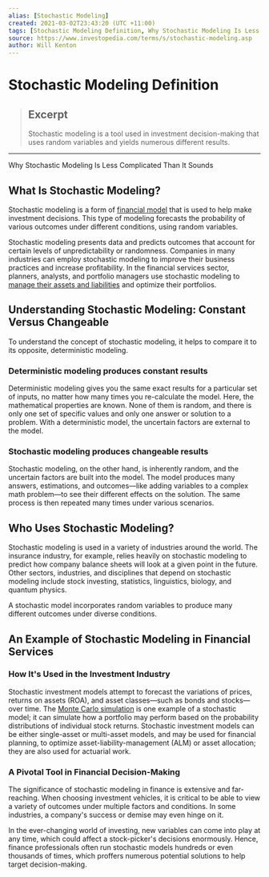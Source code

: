 ```yaml
---
alias: [Stochastic Modeling]
created: 2021-03-02T23:43:20 (UTC +11:00)
tags: [Stochastic Modeling Definition, Why Stochastic Modeling Is Less Complicated Than It Sounds]
source: https://www.investopedia.com/terms/s/stochastic-modeling.asp
author: Will Kenton
---
```


# Stochastic Modeling Definition

> ## Excerpt
> Stochastic modeling is a tool used in investment decision-making that uses random variables and yields numerous different results.

---

Why Stochastic Modeling Is Less Complicated Than It Sounds
## What Is Stochastic Modeling?

Stochastic modeling is a form of [financial model](https://www.investopedia.com/terms/f/financialmodeling.asp) that is used to help make investment decisions. This type of modeling forecasts the probability of various outcomes under different conditions, using random variables.

Stochastic modeling presents data and predicts outcomes that account for certain levels of unpredictability or randomness. Companies in many industries can employ stochastic modeling to improve their business practices and increase profitability. In the financial services sector, planners, analysts, and portfolio managers use stochastic modeling to [manage their assets and liabilities](https://www.investopedia.com/terms/a/asset-liabilitymanagement.asp) and optimize their portfolios.

## Understanding Stochastic Modeling: Constant Versus Changeable

To understand the concept of stochastic modeling, it helps to compare it to its opposite, deterministic modeling.

### Deterministic modeling produces constant results

Deterministic modeling gives you the same exact results for a particular set of inputs, no matter how many times you re-calculate the model. Here, the mathematical properties are known. None of them is random, and there is only one set of specific values and only one answer or solution to a problem. With a deterministic model, the uncertain factors are external to the model.

### Stochastic modeling produces changeable results

Stochastic modeling, on the other hand, is inherently random, and the uncertain factors are built into the model. The model produces many answers, estimations, and outcomes—like adding variables to a complex math problem—to see their different effects on the solution. The same process is then repeated many times under various scenarios.

## Who Uses Stochastic Modeling?

Stochastic modeling is used in a variety of industries around the world. The insurance industry, for example, relies heavily on stochastic modeling to predict how company balance sheets will look at a given point in the future. Other sectors, industries, and disciplines that depend on stochastic modeling include stock investing, statistics, linguistics, biology, and quantum physics.

A stochastic model incorporates random variables to produce many different outcomes under diverse conditions.

## An Example of Stochastic Modeling in Financial Services

### How It's Used in the Investment Industry

Stochastic investment models attempt to forecast the variations of prices, returns on assets (ROA), and asset classes—such as bonds and stocks—over time. The [Monte Carlo simulation](https://www.investopedia.com/terms/m/montecarlosimulation.asp) is one example of a stochastic model; it can simulate how a portfolio may perform based on the probability distributions of individual stock returns. Stochastic investment models can be either single-asset or multi-asset models, and may be used for financial planning, to optimize asset-liability-management (ALM) or asset allocation; they are also used for actuarial work.

### A Pivotal Tool in Financial Decision-Making

The significance of stochastic modeling in finance is extensive and far-reaching. When choosing investment vehicles, it is critical to be able to view a variety of outcomes under multiple factors and conditions. In some industries, a company's success or demise may even hinge on it.

In the ever-changing world of investing, new variables can come into play at any time, which could affect a stock-picker's decisions enormously. Hence, finance professionals often run stochastic models hundreds or even thousands of times, which proffers numerous potential solutions to help target decision-making.
